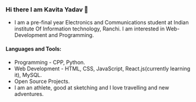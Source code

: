 ### Hi there I am Kavita Yadav 👋





- I am a pre-final year Electronics and Communications student at Indian institute Of Information technology, Ranchi. I am interested in Web-Development and Programming.

#### Languages and Tools:
- Programming - CPP, Python.
- Web Development - HTML, CSS, JavaScript, React.js(currently learning it), MySQL.
- Open Source Projects.
- I am an athlete, good at sketching and I love travelling and new adventures. 

 
